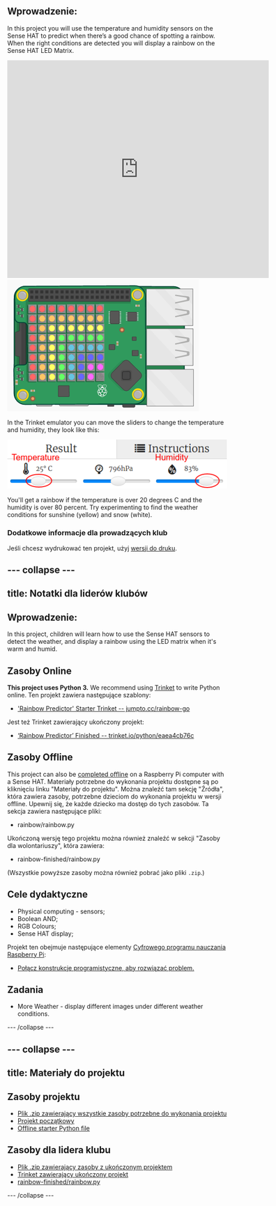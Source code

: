 ## Wprowadzenie:

In this project you will use the temperature and humidity sensors on the Sense HAT to predict when there’s a good chance of spotting a rainbow. When the right conditions are detected you will display a rainbow on the Sense HAT LED Matrix.

<div class="trinket">
  <iframe src="https://trinket.io/embed/python/eaea4cb76c?outputOnly=true&start=result" width="600" height="500" frameborder="0" marginwidth="0" marginheight="0" allowfullscreen mark="crwd-mark">
</iframe> <img src="images/rainbow-final.png" />
</div>

In the Trinket emulator you can move the sliders to change the temperature and humidity, they look like this:

![zrzut ekranu](images/rainbow-sliders.png)

You'll get a rainbow if the temperature is over 20 degrees C and the humidity is over 80 percent. Try experimenting to find the weather conditions for sunshine (yellow) and snow (white).

### Dodatkowe informacje dla prowadzących klub

Jeśli chcesz wydrukować ten projekt, użyj [wersji do druku](https://projects.raspberrypi.org/en/projects/rainbow-predictor/print).

## \--- collapse \---

## title: Notatki dla liderów klubów

## Wprowadzenie:

In this project, children will learn how to use the Sense HAT sensors to detect the weather, and display a rainbow using the LED matrix when it's warm and humid.

## Zasoby Online

**This project uses Python 3.** We recommend using [Trinket](https://trinket.io/) to write Python online. Ten projekt zawiera następujące szablony:

* ['Rainbow Predictor' Starter Trinket -- jumpto.cc/rainbow-go](http://jumpto.cc/rainbow-go)

Jest też Trinket zawierający ukończony projekt:

* [‘Rainbow Predictor’ Finished -- trinket.io/python/eaea4cb76c](https://trinket.io/python/eaea4cb76c)

## Zasoby Offline

This project can also be [completed offline](https://www.codeclubprojects.org/en-GB/resources/physical-sense-hat/) on a Raspberry Pi computer with a Sense HAT. Materiały potrzebne do wykonania projektu dostępne są po kliknięciu linku "Materiały do projektu". Można znaleźć tam sekcję "Źródła", która zawiera zasoby, potrzebne dzieciom do wykonania projektu w wersji offline. Upewnij się, że każde dziecko ma dostęp do tych zasobów. Ta sekcja zawiera następujące pliki:

* rainbow/rainbow.py

Ukończoną wersję tego projektu można również znaleźć w sekcji "Zasoby dla wolontariuszy", która zawiera:

* rainbow-finished/rainbow.py

(Wszystkie powyższe zasoby można również pobrać jako pliki `.zip`.)

## Cele dydaktyczne

* Physical computing - sensors;
* Boolean AND; 
* RGB Colours;
* Sense HAT display;

Projekt ten obejmuje następujące elementy [Cyfrowego programu nauczania Raspberry Pi](http://rpf.io/curriculum):

* [Połącz konstrukcje programistyczne, aby rozwiązać problem.](https://www.raspberrypi.org/curriculum/programming/builder)

## Zadania

* More Weather - display different images under different weather conditions. 

\--- /collapse \---

## \--- collapse \---

## title: Materiały do projektu

## Zasoby projektu

* [Plik .zip zawierający wszystkie zasoby potrzebne do wykonania projektu](resources/rainbow-project-resources.zip)
* [Projekt początkowy](http://jumpto.cc/rainbow-go)
* [Offline starter Python file](resources/rainbow-rainbow.py)

## Zasoby dla lidera klubu

* [Plik .zip zawierający zasoby z ukończonym projektem](resources/rainbow-volunteer-resources.zip)
* [Trinket zawierający ukończony projekt](https://trinket.io/python/eaea4cb76c)
* [rainbow-finished/rainbow.py](resources/rainbow-final-rainbow.py)

\--- /collapse \---